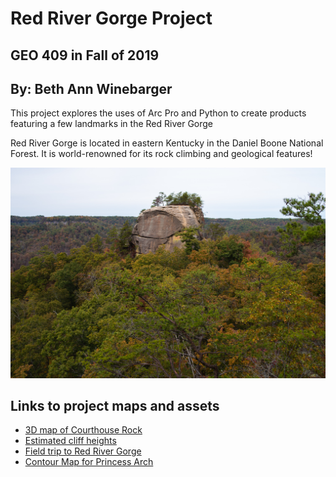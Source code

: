 # Red River Gorge Project 
## GEO 409 in Fall of 2019
## By: Beth Ann Winebarger

This project explores the uses of Arc Pro and Python to create products featuring a few landmarks in the Red River Gorge

Red River Gorge is located in eastern Kentucky in the Daniel Boone National Forest. It is world-renowned for its rock climbing and geological features!

![Image of Courthouse Rock](basemap/Images/fieldtrip_geo409_191025-3.jpg)


## Links to project maps and assets

* [3D map of Courthouse Rock](https://Winebarger.github.io/RRG2/3d)
* [Estimated cliff heights](elevation/Lab7_300DPI.jpg)
* [Field trip to Red River Gorge](basemap/readme.md)
* [Contour Map for Princess Arch](pa/map.html)





